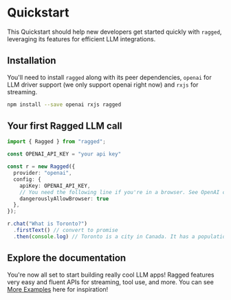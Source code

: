 # Quickstart

This Quickstart should help new developers get started quickly with `ragged`, leveraging its features for efficient LLM integrations.

## Installation

You'll need to install `ragged` along with its peer dependencies, `openai` for LLM driver support (we only support openai right now) and `rxjs` for streaming. 

```sh
npm install --save openai rxjs ragged
```


## Your first Ragged LLM call


```ts
import { Ragged } from "ragged";

const OPENAI_API_KEY = "your api key"

const r = new Ragged({
  provider: "openai",
  config: {
    apiKey: OPENAI_API_KEY,
    // You need the following line if you're in a browser. See OpenAI client docs.
    dangerouslyAllowBrowser: true
  },
});

r.chat("What is Toronto?")
  .firstText() // convert to promise
  .then(console.log) // Toronto is a city in Canada. It has a population of...
```

## Explore the documentation

You're now all set to start building really cool LLM apps! Ragged features very easy and fluent APIs for streaming, tool use, and more. You can see [More Examples](https://monarchwadia.github.io/ragged/Getting%20Started/more-examples) here for inspiration!